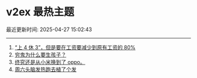 # v2ex 最热主题

最近更新时间: 2025-04-27 15:02:43

--- 
1. [“上 4 休 3”，但是要在工资要减少到原有工资的 80%](https://www.v2ex.com/t/1128280) 
2. [穷鬼为什么要生孩子？](https://www.v2ex.com/t/1128290) 
3. [终究还是从小米换到了 oppo。](https://www.v2ex.com/t/1128296) 
4. [周六头脑发热跑去植了个发](https://www.v2ex.com/t/1128301) 
